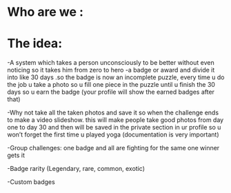 # Who are we :

# The idea:
-A system which takes a person unconsciously to be better without even noticing so it takes him from zero to hero
-a badge or award and divide it into like 30 days .so the badge is now an incomplete puzzle, every time u do the job u take a photo so u fill one piece in the puzzle until u finish the 30 days so u earn the badge (your profile will show the earned badges after that)

-Why not take all the taken photos and save it so when the challenge ends to make a video slideshow. this will make people take good photos from day one to day 30 and then will be saved in the private section in ur profile so u won’t  forget the first time u played yoga (documentation is very important)

-Group challenges: one badge and all are fighting for the same one winner gets it

-Badge rarity (Legendary, rare, common, exotic)

-Custom badges


